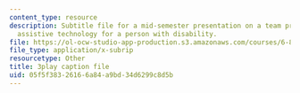 ```yaml
---
content_type: resource
description: Subtitle file for a mid-semester presentation on a team project to develop
  assistive technology for a person with disability.
file: https://ol-ocw-studio-app-production.s3.amazonaws.com/courses/6-811-principles-and-practice-of-assistive-technology-fall-2014/05f5f38326166a84a9bd34d6299c8d5b_EWjWv1YBB7A.srt
file_type: application/x-subrip
resourcetype: Other
title: 3play caption file
uid: 05f5f383-2616-6a84-a9bd-34d6299c8d5b
---
```

